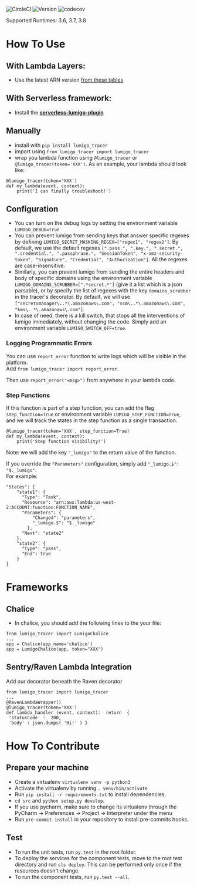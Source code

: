 ![CircleCI](https://circleci.com/gh/lumigo-io/python_tracer/tree/master.svg?style=svg&circle-token=421fefe82bcad1c17c4116f154e25e32ebc90f2c)
![Version](https://badge.fury.io/py/lumigo-tracer.svg)
![codecov](https://codecov.io/gh/lumigo-io/python_tracer/branch/master/graph/badge.svg?token=6EgXIlefwG)

Supported Runtimes: 3.6, 3.7, 3.8

# How To Use
## With Lambda Layers:
* Use the latest ARN version [from these tables](https://github.com/lumigo-io/python_tracer/tree/master/layers)
## With Serverless framework:
* Install the [**serverless-lumigo-plugin**](https://github.com/lumigo-io/serverless-lumigo-plugin/blob/master/README.md)
## Manually
* install with `pip install lumigo_tracer` <br/> 
* import using `from lumigo_tracer import lumigo_tracer`
* wrap you lambda function using `@lumigo_tracer` or `@lumigo_tracer(token='XXX')`. As an example, your lambda should look like: 
```
@lumigo_tracer(token='XXX')
def my_lambda(event, context):
    print('I can finally troubleshoot!')
```

## Configuration
* You can turn on the debug logs by setting the environment variable `LUMIGO_DEBUG=true`
* You can prevent lumigo from sending keys that answer specific regexes by defining `LUMIGO_SECRET_MASKING_REGEX=["regex1", "regex2"]`. By default, we use the default regexes `[".pass.", ".key.", ".secret.", ".credential.", ".passphrase.", "SessionToken", "x-amz-security-token", "Signature", "Credential", "Authorization"]`. All the regexes are case-insensitive.
* Similarly, you can prevent lumigo from sending the entire headers and body of specific domains using the environment variable `LUMIGO_DOMAINS_SCRUBBER=[".*secret.*"]` (give it a list which is a json parsable), or by specify the list of regexes with the key `domains_scrubber` in the tracer's decorator. By default, we will use `["secretsmanager\..*\.amazonaws\.com", "ssm\..*\.amazonaws\.com", "kms\..*\.amazonaws\.com"]`.
* In case of need, there is a kill switch, that stops all the interventions of lumigo immediately, without changing the code. Simply add an environment variable `LUMIGO_SWITCH_OFF=true`.

### Logging Programmatic Errors
You can use `report_error` function to write logs which will be visible in the platform.<br/>
Add `from lumigo_tracer import report_error`.<br/>

Then use `report_error("<msg>")` from anywhere in your lambda code.

### Step Functions
If this function is part of a step function, you can add the flag `step_function=True` or environment variable `LUMIGO_STEP_FUNCTION=True`, and we will track the states in the step function as a single transaction.
```
@lumigo_tracer(token='XXX', step_function=True)
def my_lambda(event, context):
    print('Step function visibility!')
```
Note: we will add the key `"_lumigo"` to the return value of the function. 

If you override the `"Parameters"` configuration, simply add `"_lumigo.$": "$._lumigo"`. <br/>
For example:
```
"States": {
    "state1": {
      "Type": "Task",
      "Resource": "arn:aws:lambda:us-west-2:ACCOUNT:function:FUNCTION_NAME",
      "Parameters": {
          "Changed": "parameters",
          "_lumigo.$": "$._lumigo"
        },
      "Next": "state2"
    },
    "state2": {
      "Type": "pass",
      "End": true
    }
}
```


# Frameworks
## Chalice
* In chalice, you should add the following lines to the your file:
```
from lumigo_tracer import LumigoChalice
...
app = Chalice(app_name='chalice')
app = LumigoChalice(app, token="XXX")
```

## Sentry/Raven Lambda Integration
Add our decorator beneath the Raven decorator
```
from lumigo_tracer import lumigo_tracer
...
@RavenLambdaWrapper()
@lumigo_tracer(token='XXX')
def lambda_handler (event, context):  return  {
 'statusCode' :  200,
 'body' : json.dumps( 'Hi!' ) }
```
# How To Contribute
Prepare your machine
----
* Create a virtualenv `virtualenv venv -p python3`
* Activate the virtualenv by running `. venv/bin/activate`
* Run `pip install -r requirements.txt` to install dependencies.
* `cd src` and `python setup.py develop`.
* If you use pycharm, make sure to change its virtualenv through the PyCharm -> Preferences -> Project -> Interpreter under the menu
* Run `pre-commit install` in your repository to install pre-commits hooks.

Test
----
* To run the unit tests, run `py.test` in the root folder.
* To deploy the services for the component tests, move to the root test directory and run `sls deploy`. This can be performed only once if the resources doesn't change.
* To run the component tests, run `py.test --all`.
